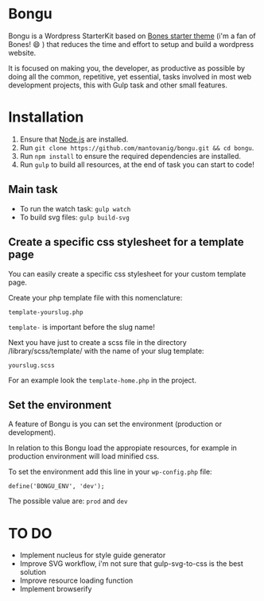 # Bongu

Bongu is a Wordpress StarterKit based on [Bones starter theme](https://github.com/eddiemachado/bones) (i'm a fan of Bones! :smile: ) that reduces the time and effort to setup and build a wordpress website.

It is focused on making you, the developer, as productive as possible by doing all the common, repetitive, yet essential, tasks involved in most web development projects, this with Gulp task and other small features.

# Installation

1. Ensure that [Node.js](http://nodejs.org/) are installed.
2. Run `git clone https://github.com/mantovanig/bongu.git && cd bongu`.
3. Run `npm install` to ensure the required dependencies are installed.
4. Run `gulp` to build all resources, at the end of task you can start to code!

## Main task
- To run the watch task: `gulp watch`
- To build svg files: `gulp build-svg`

## Create a specific css stylesheet for a template page
You can easily create a specific css stylesheet for your custom template page.

Create your php template file with this nomenclature:

```
template-yourslug.php
```

`template-` is important before the slug name!

Next you have just to create a scss file in the directory /library/scss/template/ with the name of your slug template:

```
yourslug.scss
```

For an example look the `template-home.php` in the project.

## Set the environment
A feature of Bongu is you can set the environment (production or development).

In relation to this Bongu load the appropiate resources, for example in production environment will load minified css.

To set the environment add this line in your `wp-config.php` file:

```
define('BONGU_ENV', 'dev');
```

The possible value are: `prod` and `dev`

# TO DO
- Implement nucleus for style guide generator
- Improve SVG workflow, i'm not sure that gulp-svg-to-css is the best solution
- Improve resource loading function
- Implement browserify
